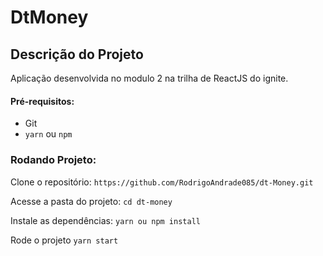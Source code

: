 # DtMoney

## Descrição do Projeto

Aplicação desenvolvida no modulo 2 na trilha de ReactJS do ignite.

#### Pré-requisitos:

- Git
- `yarn` ou `npm`

### Rodando Projeto: </br>

  Clone o repositório:
  `https://github.com/RodrigoAndrade085/dt-Money.git`
  
  Acesse a pasta do projeto:
  `cd dt-money`
  
  Instale as dependências:
  `yarn ou npm install`

  Rode o projeto
  `yarn start`

